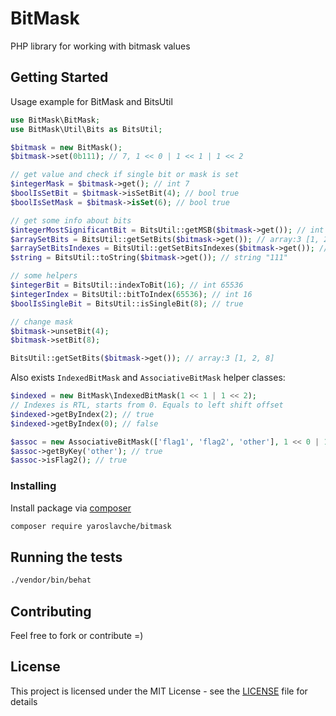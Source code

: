 # BitMask

PHP library for working with bitmask values

## Getting Started

Usage example for BitMask and BitsUtil
```php
use BitMask\BitMask;
use BitMask\Util\Bits as BitsUtil;

$bitmask = new BitMask();
$bitmask->set(0b111); // 7, 1 << 0 | 1 << 1 | 1 << 2

// get value and check if single bit or mask is set 
$integerMask = $bitmask->get(); // int 7
$boolIsSetBit = $bitmask->isSetBit(4); // bool true
$boolIsSetMask = $bitmask->isSet(6); // bool true

// get some info about bits
$integerMostSignificantBit = BitsUtil::getMSB($bitmask->get()); // int 3
$arraySetBits = BitsUtil::getSetBits($bitmask->get()); // array:3 [1, 2, 4]
$arraySetBitsIndexes = BitsUtil::getSetBitsIndexes($bitmask->get()); // array:3 [0, 1, 2]
$string = BitsUtil::toString($bitmask->get()); // string "111"

// some helpers
$integerBit = BitsUtil::indexToBit(16); // int 65536
$integerIndex = BitsUtil::bitToIndex(65536); // int 16
$boolIsSingleBit = BitsUtil::isSingleBit(8); // true

// change mask 
$bitmask->unsetBit(4);
$bitmask->setBit(8);

BitsUtil::getSetBits($bitmask->get()); // array:3 [1, 2, 8]
```

Also exists `IndexedBitMask` and `AssociativeBitMask` helper classes:
```php
$indexed = new BitMask\IndexedBitMask(1 << 1 | 1 << 2);
// Indexes is RTL, starts from 0. Equals to left shift offset
$indexed->getByIndex(2); // true
$indexed->getByIndex(0); // false

$assoc = new AssociativeBitMask(['flag1', 'flag2', 'other'], 1 << 0 | 1 << 1 | 1 << 2);
$assoc->getByKey('other'); // true
$assoc->isFlag2(); // true
``` 

### Installing

Install package via [composer](https://getcomposer.org/) 
```bash
composer require yaroslavche/bitmask
```

## Running the tests

```bash
./vendor/bin/behat
```
## Contributing

Feel free to fork or contribute =)

## License

This project is licensed under the MIT License - see the [LICENSE](LICENSE) file for details
